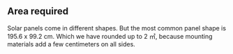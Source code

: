 ## Area required

Solar panels come in different shapes. But the most common panel shape is 195.6 x 99.2 cm. Which we have rounded
up to 2 ㎡, because mounting materials add a few centimeters on all sides.

